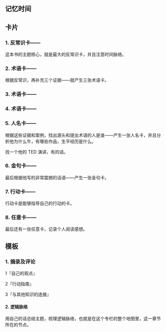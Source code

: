 ## 记忆时间

## 卡片

### 1. 反常识卡——

这本书的主题核心，就是最大的反常识卡，并且注意时间脉络。

### 2. 术语卡——

根据反常识，再补充三个证据——就产生三张术语卡。

### 3. 术语卡——

### 4. 术语卡——

### 5. 人名卡——

根据这些证据和案例，找出源头和提出术语的人是谁——产生一张人名卡，并且分析他为什么牛，有哪些作品，生平经历是什么。

找一个他的 TED 演讲，有的话。

### 6. 金句卡——

最后根据他写的非常震撼的话语——产生一张金句卡。

### 7. 行动卡——

行动卡是能够指导自己的行动的卡。

### 8. 任意卡——

最后还有一张任意卡，记录个人阅读感想。

## 模板

### 1. 摘录及评论

1『自己的观点』

2『行动指南』

3『与其他知识的连接』

#### 2. 逻辑脉络

用自己的话总结主题，梳理逻辑脉络，也就是在这个专栏的整个地图里，这一章节所在的节点。

